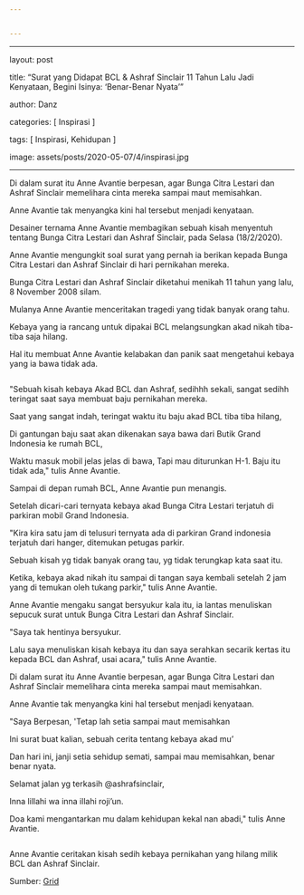 ```yaml
---


---
```


<hr>
<p>layout: post</p>
<p>title: “Surat yang Didapat BCL &amp; Ashraf Sinclair 11 Tahun Lalu Jadi Kenyataan, Begini Isinya: ‘Benar-Benar Nyata’”</p>
<p>author: Danz</p>
<p>categories: [ Inspirasi ]</p>
<p>tags: [ Inspirasi, Kehidupan ]</p>
<p>image: assets/posts/2020-05-07/4/inspirasi.jpg</p>
<hr>
<p>Di dalam surat itu Anne Avantie berpesan, agar Bunga Citra Lestari dan Ashraf Sinclair memelihara cinta mereka sampai maut memisahkan.</p>
<p>Anne Avantie tak menyangka kini hal tersebut menjadi kenyataan.</p>
<p>Desainer ternama Anne Avantie membagikan sebuah kisah menyentuh tentang Bunga Citra Lestari dan Ashraf Sinclair, pada Selasa (18/2/2020).</p>
<p>Anne Avantie mengungkit soal surat yang pernah ia berikan kepada Bunga Citra Lestari dan Ashraf Sinclair di hari pernikahan mereka.</p>
<p>Bunga Citra Lestari dan Ashraf Sinclair diketahui menikah 11 tahun yang lalu, 8 November 2008 silam.</p>
<p>Mulanya Anne Avantie menceritakan tragedi yang tidak banyak orang tahu.</p>
<p>Kebaya yang ia rancang untuk dipakai BCL melangsungkan akad nikah tiba-tiba saja hilang.</p>
<p>Hal itu membuat Anne Avantie kelabakan dan panik saat mengetahui kebaya yang ia bawa tidak ada.</p>
<p><strong><img src="http://s2.pastiheboh.com/idimgs/202002/22/9/15823334505311.jpg" alt=""></strong></p>
<p>"Sebuah kisah kebaya Akad BCL dan Ashraf, sedihhh sekali, sangat sedihh teringat saat saya membuat baju pernikahan mereka.</p>
<p>Saat yang sangat indah, teringat waktu itu baju akad BCL tiba tiba hilang,</p>
<p>Di gantungan baju saat akan dikenakan saya bawa dari Butik Grand Indonesia ke rumah BCL,</p>
<p>Waktu masuk mobil jelas jelas di bawa, Tapi mau diturunkan H-1. Baju itu tidak ada," tulis Anne Avantie.</p>
<p>Sampai di depan rumah BCL, Anne Avantie pun menangis.</p>
<p>Setelah dicari-cari ternyata kebaya akad Bunga Citra Lestari terjatuh di parkiran mobil Grand Indonesia.</p>
<p>"Kira kira satu jam di telusuri ternyata ada di parkiran Grand indonesia terjatuh dari hanger, ditemukan petugas parkir.</p>
<p>Sebuah kisah yg tidak banyak orang tau, yg tidak terungkap kata saat itu.</p>
<p>Ketika, kebaya akad nikah itu sampai di tangan saya kembali setelah 2 jam yang di temukan oleh tukang parkir," tulis Anne Avantie.</p>
<p>Anne Avantie mengaku sangat bersyukur kala itu, ia lantas menuliskan sepucuk surat untuk Bunga Citra Lestari dan Ashraf Sinclair.</p>
<p>"Saya tak hentinya bersyukur.</p>
<p>Lalu saya menuliskan kisah kebaya itu dan saya serahkan secarik kertas itu kepada BCL dan Ashraf, usai acara," tulis Anne Avantie.</p>
<p>Di dalam surat itu Anne Avantie berpesan, agar Bunga Citra Lestari dan Ashraf Sinclair memelihara cinta mereka sampai maut memisahkan.</p>
<p>Anne Avantie tak menyangka kini hal tersebut menjadi kenyataan.</p>
<p>"Saya Berpesan, 'Tetap lah setia sampai maut memisahkan</p>
<p>Ini surat buat kalian, sebuah cerita tentang kebaya akad mu’</p>
<p>Dan hari ini, janji setia sehidup semati, sampai mau memisahkan, benar benar nyata.</p>
<p>Selamat jalan yg terkasih @ashrafsinclair,</p>
<p>Inna lillahi wa inna illahi roji’un.</p>
<p>Doa kami mengantarkan mu dalam kehidupan kekal nan abadi," tulis Anne Avantie.</p>
<p><img src="http://s2.pastiheboh.com/idimgs/202002/22/9/15823334515131.jpg" alt=""></p>
<p>Anne Avantie ceritakan kisah sedih kebaya pernikahan yang hilang milik BCL dan Ashraf Sinclair.</p>
<p>Sumber: <a href="https://fame.grid.id/read/462031642/surat-yang-didapat-bcl-ashraf-sinclair-11-tahun-lalu-jadi-kenyataan-begini-isinya-benar-benar-nyata?page=all">Grid</a></p>

